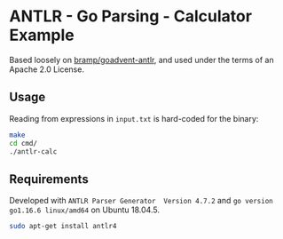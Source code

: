 # ANTLR - Go Parsing - Calculator Example

Based loosely on [bramp/goadvent-antlr](https://github.com/bramp/goadvent-antlr),
and used under the terms of an Apache 2.0 License.

## Usage

Reading from expressions in `input.txt` is hard-coded for the binary:

```bash
make
cd cmd/
./antlr-calc
```

## Requirements

Developed with `ANTLR Parser Generator  Version 4.7.2` and
`go version go1.16.6 linux/amd64` on Ubuntu 18.04.5.

```bash
sudo apt-get install antlr4
```
